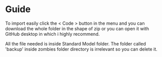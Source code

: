 # Guide
To import easily click the < Code > button in the menu and you can download the whole folder in the shape of zip or you can open it with GitHub desktop in which i highly recommend.
  
All the file needed is inside Standard Model folder. The folder called 'backup' inside zombies folder directory is irrelevant so you can delete it.
